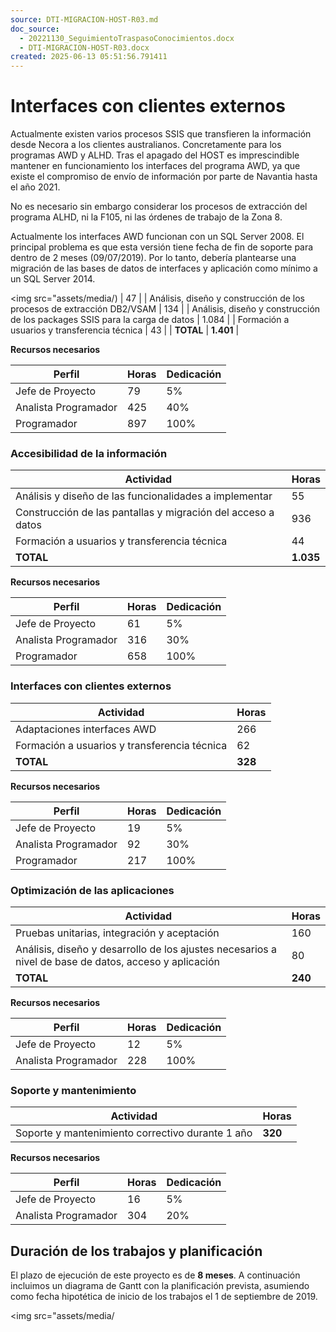 ```yaml
---
source: DTI-MIGRACION-HOST-R03.md
doc_source:
  - 20221130_SeguimientoTraspasoConocimientos.docx
  - DTI-MIGRACION-HOST-R03.docx
created: 2025-06-13 05:51:56.791411
---
```

# Interfaces con clientes externos

Actualmente existen varios procesos SSIS que transfieren la información
desde Necora a los clientes australianos. Concretamente para los
programas AWD y ALHD. Tras el apagado del HOST es imprescindible
mantener en funcionamiento los interfaces del programa AWD, ya que
existe el compromiso de envío de información por parte de Navantia hasta
el año 2021.

No es necesario sin embargo considerar los procesos de extracción del
programa ALHD, ni la F105, ni las órdenes de trabajo de la Zona 8.

Actualmente los interfaces AWD funcionan con un SQL Server 2008. El
principal problema es que esta versión tiene fecha de fin de soporte
para dentro de 2 meses (09/07/2019). Por lo tanto, debería plantearse
una migración de las bases de datos de interfaces y aplicación como
mínimo a un SQL Server 2014.

<img src="assets/media/) | 47 |
| Análisis, diseño y construcción de los procesos de extracción DB2/VSAM | 134 |
| Análisis, diseño y construcción de los packages SSIS para la carga de datos | 1.084 |
| Formación a usuarios y transferencia técnica | 43 |
| **TOTAL** | **1.401** |

**Recursos necesarios**

| Perfil               | Horas | Dedicación |
|----------------------|-------|------------|
| Jefe de Proyecto     | 79    | 5%         |
| Analista Programador | 425   | 40%        |
| Programador          | 897   | 100%       |

### Accesibilidad de la información

| Actividad                                                    | Horas     |
|--------------------------------------------------------------|-----------|
| Análisis y diseño de las funcionalidades a implementar       | 55        |
| Construcción de las pantallas y migración del acceso a datos | 936       |
| Formación a usuarios y transferencia técnica                 | 44        |
| **TOTAL**                                                    | **1.035** |

**Recursos necesarios**

| Perfil               | Horas | Dedicación |
|----------------------|-------|------------|
| Jefe de Proyecto     | 61    | 5%         |
| Analista Programador | 316   | 30%        |
| Programador          | 658   | 100%       |

### Interfaces con clientes externos

| Actividad                                    | Horas   |
|----------------------------------------------|---------|
| Adaptaciones interfaces AWD                  | 266     |
| Formación a usuarios y transferencia técnica | 62      |
| **TOTAL**                                    | **328** |

**Recursos necesarios**

| Perfil               | Horas | Dedicación |
|----------------------|-------|------------|
| Jefe de Proyecto     | 19    | 5%         |
| Analista Programador | 92    | 30%        |
| Programador          | 217   | 100%       |

### Optimización de las aplicaciones

| Actividad | Horas |
|----|----|
| Pruebas unitarias, integración y aceptación | 160 |
| Análisis, diseño y desarrollo de los ajustes necesarios a nivel de base de datos, acceso y aplicación | 80 |
| **TOTAL** | **240** |

**Recursos necesarios**

| Perfil               | Horas | Dedicación |
|----------------------|-------|------------|
| Jefe de Proyecto     | 12    | 5%         |
| Analista Programador | 228   | 100%       |

### Soporte y mantenimiento

| Actividad                                        | Horas   |
|--------------------------------------------------|---------|
| Soporte y mantenimiento correctivo durante 1 año | **320** |

**Recursos necesarios**

| Perfil               | Horas | Dedicación |
|----------------------|-------|------------|
| Jefe de Proyecto     | 16    | 5%         |
| Analista Programador | 304   | 20%        |

## Duración de los trabajos y planificación

El plazo de ejecución de este proyecto es de **8 meses**. A continuación
incluimos un diagrama de Gantt con la planificación prevista, asumiendo
como fecha hipotética de inicio de los trabajos el 1 de septiembre de
2019.

<img src="assets/media/